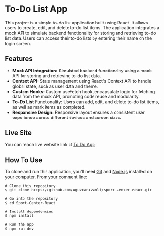 # To-Do List App

This project is a simple to-do list application built using React. It allows users to create, edit, and delete to-do list items. The application integrates a mock API to simulate backend functionality for storing and retrieving to-do list data. Users can access their to-do lists by entering their name on the login screen.

## Features

- **Mock API Integration:** Simulated backend functionality using a mock API for storing and retrieving to-do list data.
- **Context API:** State management using React's Context API to handle global state, such as user data and theme.
- **Custom Hooks:** Custom useFetch hook, encapsulate logic for fetching data from the mock API, promoting code reuse and modularity.
- **To-Do List** Functionality: Users can add, edit, and delete to-do list items, as well as mark items as completed.
- **Responsive Design:** Responsive layout ensures a consistent user experience across different devices and screen sizes.

## Live Site

You can reach live website link at [To Do App](https://logintodoapp.netlify.app/)

## How To Use

To clone and run this application, you'll need [Git](https://git-scm.com/) and [Node.js](https://nodejs.org/en) installed on your computer.
From your comment line:

```
# Clone this repository
$ git clone https://github.com/OguzcanIzanli/Sport-Center-React.git

# Go into the repository
$ cd Sport-Center-React

# Install dependencies
$ npm install

# Run the app
$ npm run dev
```
